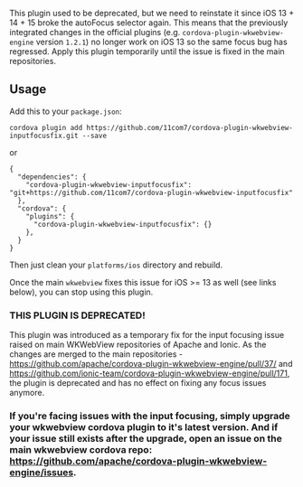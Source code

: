 This plugin used to be deprecated, but we need to reinstate it since iOS 13 + 14 + 15 broke the autoFocus selector again. This means that the previously integrated changes in the official plugins (e.g. `cordova-plugin-wkwebview-engine` version `1.2.1`) no longer work on iOS 13 so the same focus bug has regressed. Apply this plugin temporarily until the issue is fixed in the main repositories.

## Usage

Add this to your `package.json`:

~~~
cordova plugin add https://github.com/11com7/cordova-plugin-wkwebview-inputfocusfix.git --save
~~~

or

```
{
  "dependencies": {
    "cordova-plugin-wkwebview-inputfocusfix": "git+https://github.com/11com7/cordova-plugin-wkwebview-inputfocusfix"
  },
  "cordova": {
    "plugins": {
      "cordova-plugin-wkwebview-inputfocusfix": {}
    },
  }
}
```
Then just clean your `platforms/ios` directory and rebuild.

Once the main `wkwebview` fixes this issue for iOS >= 13 as well (see links below), you can stop using this plugin.

### THIS PLUGIN IS DEPRECATED!

This plugin was introduced as a temporary fix for the input focusing issue raised on main WKWebView repositories of Apache and Ionic. As the changes are merged to the main repositories - https://github.com/apache/cordova-plugin-wkwebview-engine/pull/37/ and https://github.com/ionic-team/cordova-plugin-wkwebview-engine/pull/171, the plugin is deprecated and has no effect on fixing any focus issues anymore. 

### If you're facing issues with the input focusing, simply upgrade your wkwebview cordova plugin to it's latest version. And if your issue still exists after the upgrade, open an issue on the main wkwebview cordova repo: https://github.com/apache/cordova-plugin-wkwebview-engine/issues.  
